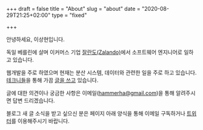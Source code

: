 +++
draft = false
title = "About"
slug = "about"
date = "2020-08-29T21:25+02:00"
type = "fixed"

+++

안녕하세요, 이상현입니다.

독일 베를린에 살며 이커머스 기업 [잘란도(Zalando)](https://tech.zalando.com)에서 소프트웨어 엔지니어로 일하고 있습니다.

웹개발을 주로 하였으며 현재는 분산 시스템, 데이터와 관련한 일을 주로 하고 있습니다. [테크니들](http://techneedle.com/)을 통해 가끔 [글을 쓰고](http://techneedle.com/archives/author/sanghyun) 있습니다.

글에 대한 의견이나 궁금한 사항은 이메일(hammerha@gmail.com)을 통해 알려주시면 답변 드리겠습니다.

블로그 새 글 소식을 받고 싶으신 분은 페이지 아래 양식을 통해 이메일 구독하거나 [트위터](https://twitter.com/sangdolha)를 이용해주시기 바랍니다.